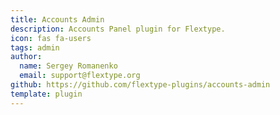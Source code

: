 ```yaml
---
title: Accounts Admin
description: Accounts Panel plugin for Flextype.
icon: fas fa-users
tags: admin
author:
  name: Sergey Romanenko
  email: support@flextype.org
github: https://github.com/flextype-plugins/accounts-admin
template: plugin
---
```

